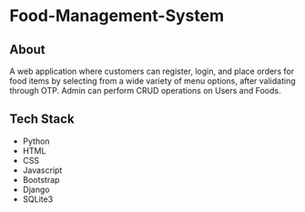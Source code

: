 # Food-Management-System

## About
A web application where customers can register, login, and place orders for food items by selecting from a wide variety of menu options, after validating through OTP. Admin can perform CRUD operations on Users and Foods.

## Tech Stack
* Python
* HTML
* CSS
* Javascript
* Bootstrap
* Django
* SQLite3
